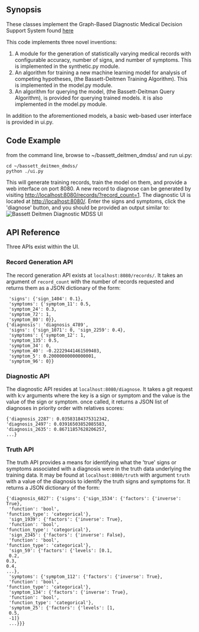 ## Synopsis

These classes implement the Graph-Based Diagnostic Medical Decision Support System found [here](http://www.infosecanalytics.com/files/Graph-Based_Diagnostic_Medical_Decision_Support_System-Rev_NEW-DRAFT.pdf)

This code implements three novel inventions:

1. A module for the generation of statistically varying medical records with configurable accuracy, number of signs, and number of symptoms. This is implemented in the synthetic.py module.
2. An algorithm for training a new machine learning model for analysis of competing hypotheses, (the Bassett-Deitmen Training Algorithm).  This is implemented in the model.py module.
3. An algorithm for querying the model, (the Bassett-Deitman Query Algorithm), is provided for querying trained models.  it is also implemented in the model.py module.

In addition to the aforementioned models, a basic web-based user interface is provided in ui.py.

## Code Example

from the command line, browse to ~/bassett_deitmen_dmdss/ and run ui.py:
```
cd ~/bassett_deitmen_dmdss/
python ./ui.py
```
This will generate training records, train the model on them, and provide a web interface on port 8080.  A new record to diagnose can be generated by visiting [http://localhost:8080/records/?record_count=1](http://localhost:8080/records/?record_count=1).  The diagnostic UI is located at [http://localhost:8080/](http://localhost:8080/).  Enter the signs and symptoms, click the 'diagnose' button, and you should be provided an output similar to:
![Bassett Deitmen Diagnostic MDSS UI](http://www.infosecanalytics.com/images/dmdss_ui.png)




## API Reference

Three APIs exist within the UI.
### Record Generation API
The record generation API exists at `localhost:8080/records/`.  It takes an argument of ```record_count``` with the number of records requested and returns them as a JSON dictionary of the form:
```
 'signs': {'sign_1404': 0.1},
 'symptoms': {'symptom_11': 0.5,
 'symptom_24': 0.3,
 'symptom_72': 1,
 'symptom_80': 0}},
{'diagnosis': 'diagnosis_4789',
 'signs': {'sign_1071': 0, 'sign_2259': 0.4},
 'symptoms': {'symptom_12': 1,
 'symptom_135': 0.5,
 'symptom_34': 0,
 'symptom_40': -0.22229441461509403,
 'symptom_5': 0.20000000000000001,
 'symptom_96': 0}}
 ```

### Diagnostic API
 The diagnostic API resides at `localhost:8080/diagnose`.  It takes a git request with k:v arguments where the key is a sign or symptom and the value is the value of the sign or symptom.  once called, it returns a JSON list of diagnoses in priority order with relatives scores:
 ```
 {'diagnosis_2287': 0.03583184375312342,
'diagnosis_2497': 0.03916503852085583,
'diagnosis_2635': 0.86711857628206257,
...}
```
### Truth API
The truth API provides a means for identifying what the 'true' signs or symptoms associated with a diagnosis were in the truth data underlying the training data.  It may be found at `localhost:8080/truth` with argument `truth` with a value of the diagnosis to identify the truth signs and symptoms for.  It returns a JSON dictionary of the form:
```
{'diagnosis_6827': {'signs': {'sign_1534': {'factors': {'inverse': True},
 'function': 'bool',
'function_type': 'categorical'},
 'sign_1939': {'factors': {'inverse': True},
 'function': 'bool',
'function_type': 'categorical'},
 'sign_2345': {'factors': {'inverse': False},
 'function': 'bool',
'function_type': 'categorical'},
 'sign_59': {'factors': {'levels': [0.1,
 0.2,
0.3,
0.4,
...},
 'symptoms': {'symptom_112': {'factors': {'inverse': True},
 'function': 'bool',
'function_type': 'categorical'},
 'symptom_134': {'factors': {'inverse': True},
 'function': 'bool',
 'function_type': 'categorical'},
 'symptom_25': {'factors': {'levels': [1,
 0.5,
 -1]}
 ...}}}
 ```



